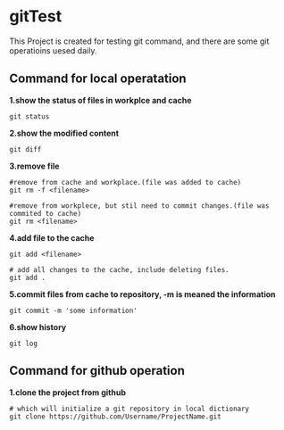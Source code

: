 # gitTest
This Project is created for testing git command, and there are some git operatioins uesed daily.


## Command for local operatation
**1.show the status of files in workplce and cache**
```
git status
```

**2.show the modified content**
```
git diff
```

**3.remove file**
```
#remove from cache and workplace.(file was added to cache)
git rm -f <filename>

#remove from workplece, but stil need to commit changes.(file was commited to cache)
git rm <filename>
```

**4.add file to the cache**
```
git add <filename>

# add all changes to the cache, include deleting files.
git add .
```

**5.commit files from cache to repository, -m is meaned the information**
```
git commit -m 'some information'
```

**6.show history**
```
git log
```

## Command for github operation

**1.clone the project from github**
```
# which will initialize a git repository in local dictionary
git clone https://github.com/Username/ProjectName.git
```
